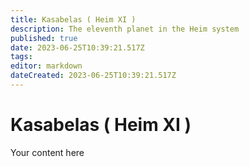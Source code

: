 ```yaml
---
title: Kasabelas ( Heim XI )
description: The eleventh planet in the Heim system
published: true
date: 2023-06-25T10:39:21.517Z
tags: 
editor: markdown
dateCreated: 2023-06-25T10:39:21.517Z
---
```


# Kasabelas ( Heim XI )
Your content here